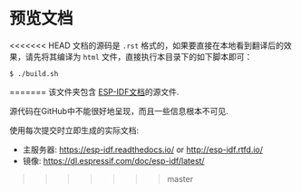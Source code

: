 # 预览文档

<<<<<<< HEAD
文档的源码是 `.rst` 格式的，如果要直接在本地看到翻译后的效果，请先将其编译为 `html` 文件，直接执行本目录下的如下脚本即可：
```
$ ./build.sh
```

=======
该文件夹包含 [ESP-IDF文档](https://esp-idf.readthedocs.io/)的源文件.

源代码在GitHub中不能很好地呈现，而且一些信息根本不可见.

使用每次提交时立即生成的实际文档:

* 主服务器: https://esp-idf.readthedocs.io/ or http://esp-idf.rtfd.io/
* 镜像: https://dl.espressif.com/doc/esp-idf/latest/
>>>>>>> master

